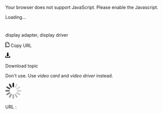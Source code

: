 Your browser does not support JavaScript. Please enable the Javascript.

Loading...

# 

display adapter, display driver

![Copy URL](display-adapter-display-driver_files/Copy.png)
Copy URL

![Download](display-adapter-display-driver_files/Download.png)

Download topic

Don't use. Use *video card* and *video driver* instead.

![In progress](display-adapter-display-driver_files/activity-large.gif)

URL :
